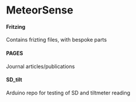 # MeteorSense
#### Fritzing
Contains frizting files, with bespoke parts
#### PAGES
Journal articles/publications
#### SD_tilt
Arduino repo for testing of SD and tiltmeter reading
